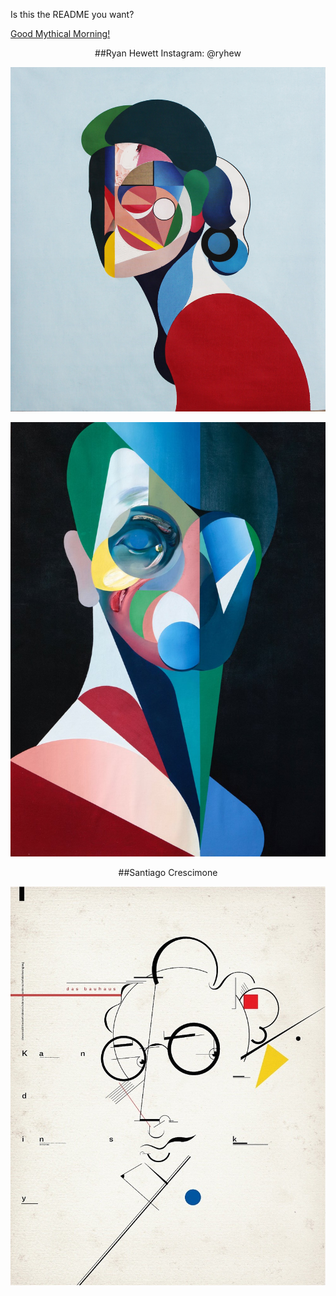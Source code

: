 Is this the README you want?

[Good Mythical Morning!](https://theoneandonlystack.github.io/Vu_Stack_ART2210/p5/Project_1_Abstract_Portrait.html)

<div align=center>

##Ryan Hewett
Instagram: @ryhew

![](https://github.com/TheOneAndOnlyStack/Vu_Stack_ART2210/raw/master/Image%20Folder/Untitled1_RyanHewett.jpg)

![](https://github.com/TheOneAndOnlyStack/Vu_Stack_ART2210/raw/master/Image%20Folder/Untitled2_RyanHewett.jpg)

##Santiago Crescimone

![](https://github.com/TheOneAndOnlyStack/Vu_Stack_ART2210/raw/master/Image%20Folder/SantiagoCrescimone_KandinskyPortrait.jpg)


